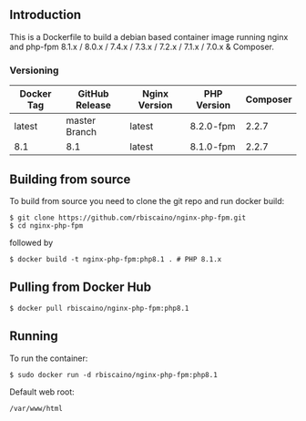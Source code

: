## Introduction
This is a Dockerfile to build a debian based container image running nginx and php-fpm 8.1.x / 8.0.x / 7.4.x / 7.3.x / 7.2.x / 7.1.x / 7.0.x & Composer.

### Versioning
| Docker Tag | GitHub Release | Nginx Version | PHP Version | Composer |
|------------|----------------|---------------|-------------|----------|
| latest     | master Branch  | latest        | 8.2.0-fpm   | 2.2.7    |
| 8.1        | 8.1            | latest        | 8.1.0-fpm   | 2.2.7    |


## Building from source
To build from source you need to clone the git repo and run docker build:
```
$ git clone https://github.com/rbiscaino/nginx-php-fpm.git
$ cd nginx-php-fpm
```

followed by
```
$ docker build -t nginx-php-fpm:php8.1 . # PHP 8.1.x
```


## Pulling from Docker Hub
```
$ docker pull rbiscaino/nginx-php-fpm:php8.1
```

## Running
To run the container:
```
$ sudo docker run -d rbiscaino/nginx-php-fpm:php8.1
```

Default web root:
```
/var/www/html
```
